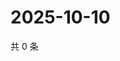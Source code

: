 # 2025-10-10

共 0 条

<!-- BEGIN ZHIHUQUESTIONS -->
<!-- 最后更新时间 Fri Oct 10 2025 04:12:33 GMT+0800 (China Standard Time) -->

<!-- END ZHIHUQUESTIONS -->
